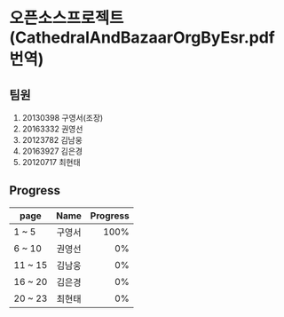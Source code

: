 
오픈소스프로젝트(CathedralAndBazaarOrgByEsr.pdf 번역)
=============

팀원
-------------

1. 20130398 구영서(조장)
2. 20163332 권영선
3. 20123782 김남웅
4. 20163927 김은경
5. 20120717 최현태


Progress
--------

| page   | Name | Progress  |
| ---------- |:----:| ---------:|
| 1 ~ 5      | 구영서 |       100% |
| 6 ~ 10     | 권영선 |        0% |
| 11 ~ 15    | 김남웅 |        0% |
| 16 ~ 20    | 김은경 |        0% |
| 20 ~ 23    | 최현태 |        0% |
